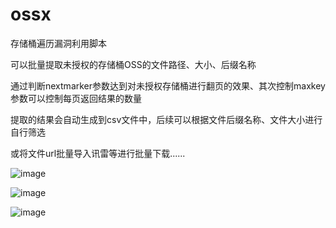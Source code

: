 # ossx
存储桶遍历漏洞利用脚本

可以批量提取未授权的存储桶OSS的文件路径、大小、后缀名称

通过判断nextmarker参数达到对未授权存储桶进行翻页的效果、其次控制maxkey参数可以控制每页返回结果的数量

提取的结果会自动生成到csv文件中，后续可以根据文件后缀名称、文件大小进行自行筛选

或将文件url批量导入讯雷等进行批量下载......

![image](https://github.com/source-xu/oss-x/assets/56073532/592ff801-d27a-4fba-b664-91537c8312c4)

![image](https://github.com/source-xu/ossx/assets/56073532/a3f318fe-456d-42a8-af56-66e7df7bc9a6)


![image](https://github.com/source-xu/oss-x/assets/56073532/54dffeb3-5590-44da-9834-de261d912bb3)
